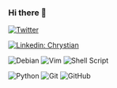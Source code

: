 ### Hi there 👋


[![Twitter](https://img.shields.io/badge/<ChrystianRubio>-%231DA1F2.svg?style=for-the-badge&logo=Twitter&logoColor=white)](https://twitter.com/RubioChrys)


[![Linkedin: Chrystian](https://img.shields.io/badge/-Linkedin-blue?style=flat-square&logo=Linkedin&logoColor=white&link=https://www.linkedin.com/in/chrystian-rubio-8431a61b2/)](https://www.linkedin.com/in/chrystian-rubio-8431a61b2/)

![Debian](https://img.shields.io/badge/Debian-D70A53?style=for-the-badge&logo=debian&logoColor=white)
![Vim](https://img.shields.io/badge/VIM-%2311AB00.svg?style=for-the-badge&logo=vim&logoColor=white)
![Shell Script](https://img.shields.io/badge/shell_script-%23121011.svg?style=for-the-badge&logo=gnu-bash&logoColor=white)


![Python](https://img.shields.io/badge/python-3670A0?style=for-the-badge&logo=python&logoColor=ffdd54)
![Git](https://img.shields.io/badge/-Git-black?style=flat-square&logo=git)
![GitHub](https://img.shields.io/badge/-GitHub-181717?style=flat-square&logo=github)
<!--
**ChrystianRubio/ChrystianRubio** is a ✨ _special_ ✨ repository because its `README.md` (this file) appears on your GitHub profile.

Here are some ideas to get you started:

- 🔭 I’m currently working on ...
- 🌱 I’m currently learning ...
- 👯 I’m looking to collaborate on ...
- 🤔 I’m looking for help with ...
- 💬 Ask me about ...
- 📫 How to reach me: ...
- 😄 Pronouns: ...
- ⚡ Fun fact: ...
-->
